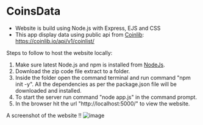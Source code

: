 # CoinsData

- Website is build using Node.js with Express, EJS and CSS
- This app display data using public api from [Coinlib](https://coinlib.io/apidocs): https://coinlib.io/api/v1/coinlist/


Steps to follow to host the website locally: 

1. Make sure latest Node.js and npm is installed from [NodeJs](https://nodejs.org/en/download/).
2. Download the zip code file extract to a folder.
3. Inside the folder open the command terminal and run command "npm init -y". All the dependencies as per the package.json file will be downloaded and installed.
4. To start the server run command "node app.js" in the command prompt.
5. In the browser hit the url "http://localhost:5000/" to view the website.


A screenshot of the website !!
![image](https://user-images.githubusercontent.com/49072103/156871346-d8ee09a6-ee85-49e9-ab55-fb80d4c9c768.png)
